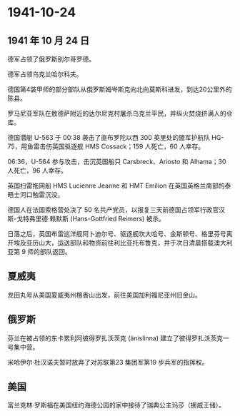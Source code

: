 # 1941-10-24

## 1941 年 10 月 24 日

德军占领了俄罗斯别尔哥罗德。

德军占领乌克兰哈尔科夫。

德国第4装甲师的部分部队从俄罗斯姆岑斯克向北向莫斯科进发，到达20公里外的陈县。

罗马尼亚军队在敖德萨附近的达尔尼克村屠杀乌克兰平民，并纵火焚烧挤满人的仓库。

德国潜艇 U-563 于 00:38 袭击了直布罗陀以西 300 英里处的盟军护航队
HG-75，用鱼雷击伤英国驱逐舰 HMS Cossack；159 人死亡，60 人幸存。

06:36，U-564 参与攻击，击沉英国船只 Carsbreck、Ariosto 和 Alhama；30
人死亡，96 人幸存。

英国扫雷拖网船 HMS Lucienne Jeanne 和 HMT Emilion
在英国英格兰南部的泰晤士河口触雷沉没。

德国人在法国索格营处决了 50
名共产党员，以报复三天前德国占领军行政官汉斯-戈特弗里德·赖默斯
(Hans-Gottfried Reimers) 被杀。

日落之后，英国布雷巡洋舰阿卜迪尔号、驱逐舰坎大哈号、金斯顿号、格里芬号离开埃及亚历山大，运送部队和物资前往利比亚托布鲁克，并于次日清晨搭载澳大利亚第
9 师的部队返回。

## 夏威夷

龙田丸号从美国夏威夷州檀香山出发，前往美国加利福尼亚州旧金山。

## 俄罗斯

芬兰在被占领的东卡累利阿彼得罗扎沃茨克 (änislinna)
建立了彼得罗扎沃茨克一号集中营。

米哈伊尔·杜汉诺夫暂时放弃了对苏联第23 集团军第19 步兵军的指挥权。

## 美国

富兰克林·罗斯福在美国纽约海德公园的家中接待了瑞典公主玛莎（挪威王储）。

